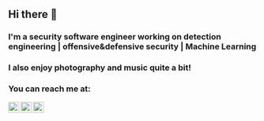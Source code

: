 ## Hi there 👋
### I'm a security software engineer working on detection engineering | offensive&defensive security | Machine Learning  
### I also enjoy photography and music quite a bit!

### You can reach me at:

[<img align="left" alt="website" width="22px" src="https://i.imgur.com/I61P0Sh.png" />][website]
[<img align="left" alt="linkedin | LinkedIn" width="22px" src="https://i.imgur.com/4JHODAo.png" />][linkedin]
[<img align="left" alt="instagram | Instagram" width="22px" src="https://i.imgur.com/bIR9Vfd.png" />][instagram]

<br />

[website]: https://akawer.github.io/
[instagram]: https://instagram.com/aaronkawer
[linkedin]: https://linkedin.com/in/aaronkawer
